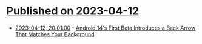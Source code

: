 # [Published on 2023-04-12](index.md)

* [2023-04-12, 20:01:00](https://tech.slashdot.org/story/23/04/12/1814201/android-14s-first-beta-introduces-a-back-arrow-that-matches-your-background?utm_source=rss1.0mainlinkanon&utm_medium=feed) - [Android 14's First Beta Introduces a Back Arrow That Matches Your Background](https://tech.slashdot.org/story/23/04/12/1814201/android-14s-first-beta-introduces-a-back-arrow-that-matches-your-background?utm_source=rss1.0mainlinkanon&utm_medium=feed)
